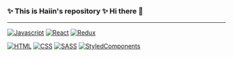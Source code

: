 ### ✨ This is Haiin's repository ✨ Hi there 👋 

---

[![Javascript ](https://img.shields.io/badge/JavaScript-F7DF1E?logo=JavaScript&logoColor=black)](https://ko.reactjs.org/) [![React ](https://img.shields.io/badge/React-61DAFB?logo=React&logoColor=black)](https://ko.reactjs.org/) [![Redux ](https://img.shields.io/badge/Redux-764ABC?logo=Redux)](https://ko.reactjs.org/) 
<!--[![Redux ](https://img.shields.io/badge/ReduxSaga-999999?logo=Redux-Saga&logoColor=white)](https://ko.reactjs.org/)-->

[![HTML ](https://img.shields.io/badge/HTML-E34F26?logo=HTML5&logoColor=white)](https://ko.reactjs.org/) [![CSS ](https://img.shields.io/badge/CSS-1572B6?logo=CSS3&logoColor=white)](https://ko.reactjs.org/) [![SASS ](https://img.shields.io/badge/SASS-CC6699?logo=SASS&logoColor=white)](https://ko.reactjs.org/) [![StyledComponents ](https://img.shields.io/badge/StyledComponents-DB7093?logo=styled-components&logoColor=white)](https://ko.reactjs.org/)


<!--
**Haiin05/Haiin05** is a ✨ _special_ ✨ repository because its `README.md` (this file) appears on your GitHub profile.

Here are some ideas to get you started:

- 🔭 I’m currently working on ...
- 🌱 I’m currently learning ...
- 👯 I’m looking to collaborate on ...
- 🤔 I’m looking for help with ...
- 💬 Ask me about ...
- 📫 How to reach me: ...
- 😄 Pronouns: ...
- ⚡ Fun fact: ...
-->
